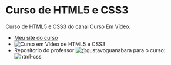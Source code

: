 # Curso de HTML5 e CSS3
Curso de HTML5 e CSS3 do canal Curso Em Vídeo.
- [Meu site do curso](https://gguilherme42.github.io/Curso-HTML5-CSS3/)
- ![Curso em Vídeo de HTML5 e CSS3](https://www.youtube.com/watch?v=Ejkb_YpuHWs&list=PLHz_AreHm4dkZ9-atkcmcBaMZdmLHft8n&index=1)
- Reposítorio do professor ![@gustavoguanabara](https://github.com/gustavoguanabara) para o curso: ![html-css](https://github.com/gustavoguanabara/html-css)

